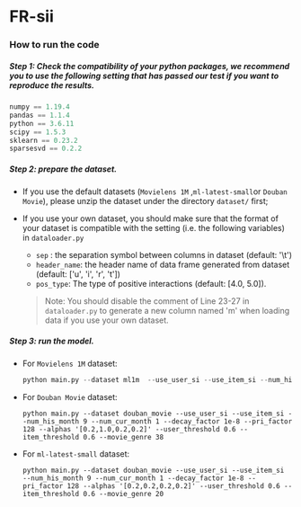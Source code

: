 # FR-sii


### How to run the code

##### Step 1: Check the compatibility of your python packages, we recommend you to use the following setting that has passed our test if you want to reproduce the results.
```python
numpy == 1.19.4
pandas == 1.1.4
python == 3.6.11
scipy == 1.5.3
sklearn == 0.23.2
sparsesvd == 0.2.2
```

##### Step 2: prepare the dataset.

* If you use the default datasets (```Movielens 1M``` ,```ml-latest-small```or ```Douban Movie```), please unzip the dataset under the directory ```dataset/``` first;
* If you use your own dataset, you should make sure that the format of your dataset is compatible with the setting (i.e. the following variables) in ```dataloader.py ```
  *  ```sep``` : the separation symbol between columns in dataset (default: '\t')
  *  ```header_name```: the header name of data frame generated from dataset (default: ['u', 'i', 'r', 't'])
  *  ```pos_type```: The type of positive interactions (default: [4.0, 5.0]).
  
  > Note: You should disable the comment of Line 23-27 in ```dataloader.py``` to generate a new column named 'm' when loading data if you use your own dataset.

##### Step 3: run the model.
* For ```Movielens 1M``` dataset:
  ```python
  python main.py --dataset ml1m  --use_user_si --use_item_si --num_his_month 6 --num_cur_month 1 --decay_factor 1e-6 --pri_factor 128 --alphas '[0.2,0.2,0.2,0.2]'  --user_threshold 0.6 --item_threshold 0.55 --movie_genre 19
  ```

* For ```Douban Movie``` dataset:
  ```
  python main.py --dataset douban_movie --use_user_si --use_item_si --num_his_month 9 --num_cur_month 1 --decay_factor 1e-8 --pri_factor 128 --alphas '[0.2,1.0,0.2,0.2]' --user_threshold 0.6 --item_threshold 0.6 --movie_genre 38
  ```
* For ```ml-latest-small``` dataset:
  ```
  python main.py --dataset douban_movie --use_user_si --use_item_si  --num_his_month 9 --num_cur_month 1 --decay_factor 1e-8 --pri_factor 128 --alphas '[0.2,0.2,0.2,0.2]' --user_threshold 0.6 --item_threshold 0.6 --movie_genre 20
  ```
  